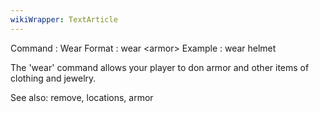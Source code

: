 ```yaml
---
wikiWrapper: TextArticle
---
```

Command : Wear
Format  : wear &lt;armor&gt;
Example : wear helmet 

The 'wear' command allows your player to don armor and other items
of clothing and jewelry.

See also: remove, locations, armor
